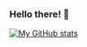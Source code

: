 ### Hello there! 👋

[![My GitHub stats](https://github-readme-stats.vercel.app/api?username=r-chong&include_all_commits&count_private=true&theme=tokyonight&hide_border=true)](#)
